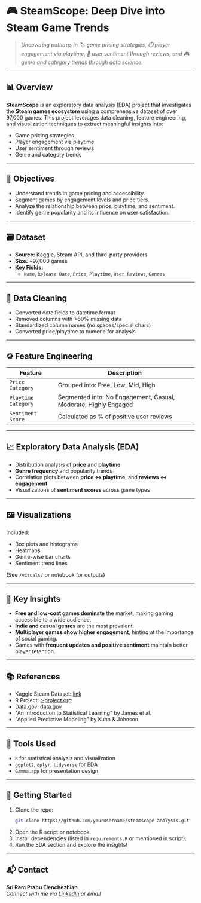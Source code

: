 # 🎮 **SteamScope: Deep Dive into Steam Game Trends**

> *Uncovering patterns in 🏷️ game pricing strategies, ⏱️ player engagement via playtime, 🧠 user sentiment through reviews, and 🎮 genre and category trends through data science.*

---

## 📊 Overview

**SteamScope** is an exploratory data analysis (EDA) project that investigates the **Steam games ecosystem** using a comprehensive dataset of over 97,000 games. This project leverages data cleaning, feature engineering, and visualization techniques to extract meaningful insights into:

- Game pricing strategies
- Player engagement via playtime
- User sentiment through reviews
- Genre and category trends

---

## 🧠 Objectives

- Understand trends in game pricing and accessibility.
- Segment games by engagement levels and price tiers.
- Analyze the relationship between price, playtime, and sentiment.
- Identify genre popularity and its influence on user satisfaction.

---

## 🗃️ Dataset

- **Source:** Kaggle, Steam API, and third-party providers  
- **Size:** ~97,000 games  
- **Key Fields:**
  - `Name`, `Release Date`, `Price`, `Playtime`, `User Reviews`, `Genres`

---

## 🧹 Data Cleaning

- Converted date fields to datetime format
- Removed columns with >60% missing data
- Standardized column names (no spaces/special chars)
- Converted price/playtime to numeric for analysis

---

## ⚙️ Feature Engineering

| Feature            | Description                                                             |
|--------------------|-------------------------------------------------------------------------|
| `Price Category`   | Grouped into: Free, Low, Mid, High                                      |
| `Playtime Category`| Segmented into: No Engagement, Casual, Moderate, Highly Engaged         |
| `Sentiment Score`  | Calculated as % of positive user reviews                                |

---

## 📈 Exploratory Data Analysis (EDA)

- Distribution analysis of **price** and **playtime**
- **Genre frequency** and popularity trends
- Correlation plots between **price ↔️ playtime**, and **reviews ↔️ engagement**
- Visualizations of **sentiment scores** across game types

---

## 🖼️ Visualizations

Included:
- Box plots and histograms
- Heatmaps
- Genre-wise bar charts
- Sentiment trend lines

(See `/visuals/` or notebook for outputs)

---

## 🧠 Key Insights

- **Free and low-cost games dominate** the market, making gaming accessible to a wide audience.
- **Indie and casual genres** are the most prevalent.
- **Multiplayer games show higher engagement**, hinting at the importance of social gaming.
- Games with **frequent updates and positive sentiment** maintain better player retention.

---

## 📚 References

- Kaggle Steam Dataset: [link](https://www.kaggle.com/)
- R Project: [r-project.org](https://www.r-project.org/)
- Data.gov: [data.gov](https://www.data.gov/)
- "An Introduction to Statistical Learning" by James et al.
- "Applied Predictive Modeling" by Kuhn & Johnson

---

## 🧪 Tools Used

- `R` for statistical analysis and visualization
- `ggplot2`, `dplyr`, `tidyverse` for EDA
- `Gamma.app` for presentation design

---

## 🚀 Getting Started

1. Clone the repo:
   ```bash
   git clone https://github.com/yourusername/steamscope-analysis.git
   ```
2. Open the R script or notebook.
3. Install dependencies (listed in `requirements.R` or mentioned in script).
4. Run the EDA section and explore the insights!

---

## 📬 Contact

**Sri Ram Prabu Elenchezhian**  
*Connect with me via [LinkedIn](https://www.linkedin.com/) or email*
